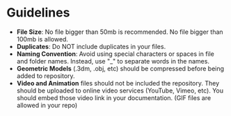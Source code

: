 # Guidelines

* **File Size**: No file bigger than 50mb is recommended. No file bigger than 100mb is allowed.
* **Duplicates**: Do NOT include duplicates in your files.
* **Naming Convention**: Avoid using special characters or spaces in file and folder names. Instead, use "_" to separate words in the names.
* **Geometric Models** (.3dm, .obj, etc) should be compressed before being added to repository.
* **Video and Animation** files should not be included the repository. They should be uploaded to online video services (YouTube, Vimeo, etc). You should embed those video link in your documentation. (GIF files are allowed in your repo)
